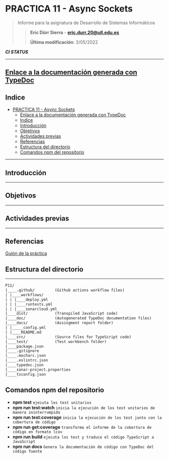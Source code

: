 # PRACTICA 11 - Async Sockets

>Informe para la asignatura de Desarrollo de Sistemas Informáticos
>
>>**Eric Dürr Sierra** - **eric.durr.20@ull.edu.es**
>>
>> **Última modificación**: 3/05/2022
>

***CI STATUS***

***

## [Enlace a la documentación generada con TypeDoc](http://dsi-p11-code-docs.surge.sh/modules.html)

## Indice

- [PRACTICA 11 - Async Sockets](#practica-11---async-sockets)
  - [Enlace a la documentación generada con TypeDoc](#enlace-a-la-documentación-generada-con-typedoc)
  - [Indice](#indice)
  - [Introducción](#introducción)
  - [Objetivos](#objetivos)
  - [Actividades previas](#actividades-previas)
  - [Referencias](#referencias)
  - [Estructura del directorio](#estructura-del-directorio)
  - [Comandos npm del repositorio](#comandos-npm-del-repositorio)

***

## Introducción

***

## Objetivos

***

## Actividades previas

***

## Referencias

[Guión de la práctica](https://ull-esit-inf-dsi-2122.github.io/prct10-async-fs-process/)

## Estructura del directorio

***

```txt
P11/
|____.github/         (Github actions workflow files)
| |____workflows/
| | |____deploy.yml
| | |____runtests.yml
| | |____sonarcloud.yml
|____dist/            (Transpiled JavaScript code)
|____doc/             (Autogenerated TypeDoc documentation files)
|____docs/            (Assingment report folder)
| |_____config.yml
| |____README.md
|____src/             (Source files for TypeScript code)
|____test/            (Test workbench folder)
|____package.json
|____.gitignore
|____.mocharc.json
|____.eslintrc.json
|____typedoc.json
|____sonar-project.properties
|____tsconfig.json

```

## Comandos npm del repositorio

- **npm test**  `ejecuta los test unitarios`
- **npm run test:watch** `inicia la ejecución de los test unitarios de manera ininterrumpida`
- **npm run test:coverage** `inicia la ejecución de los test junto con la cobertura de código`
- **npm run get:coverage** `transforma el informe de la cobertura de código en formato lcov`
- **npm run build** `ejecuta los test y traduce el código TypeScript a JavaScript`
- **npm run docs** `Genera la documentación de código con TypeDoc del código fuente`
